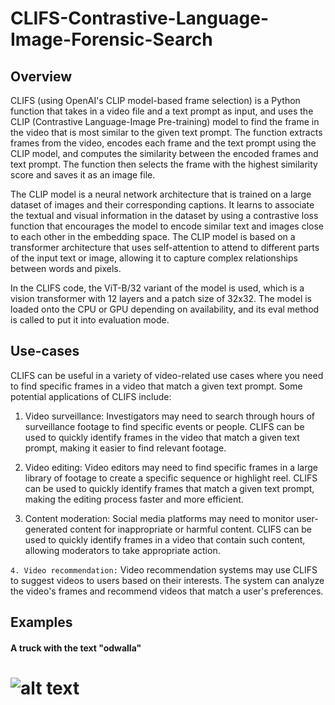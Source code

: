 # CLIFS-Contrastive-Language-Image-Forensic-Search


## Overview

CLIFS (using OpenAI's CLIP model-based frame selection) is a Python function that takes in a video file and a text prompt as input, and uses the CLIP (Contrastive Language-Image Pre-training) model to find the frame in the video that is most similar to the given text prompt. The function extracts frames from the video, encodes each frame and the text prompt using the CLIP model, and computes the similarity between the encoded frames and text prompt. The function then selects the frame with the highest similarity score and saves it as an image file.

The CLIP model is a neural network architecture that is trained on a large dataset of images and their corresponding captions. It learns to associate the textual and visual information in the dataset by using a contrastive loss function that encourages the model to encode similar text and images close to each other in the embedding space. The CLIP model is based on a transformer architecture that uses self-attention to attend to different parts of the input text or image, allowing it to capture complex relationships between words and pixels.

In the CLIFS code, the ViT-B/32 variant of the model is used, which is a vision transformer with 12 layers and a patch size of 32x32. The model is loaded onto the CPU or GPU depending on availability, and its eval method is called to put it into evaluation mode.


## Use-cases

CLIFS can be useful in a variety of video-related use cases where you need to find specific frames in a video that match a given text prompt. Some potential applications of CLIFS include:

1. Video surveillance: Investigators may need to search through hours of surveillance footage to find specific events or people. CLIFS can be used to quickly identify frames in the video that match a given text prompt, making it easier to find relevant footage.

2. Video editing: Video editors may need to find specific frames in a large library of footage to create a specific sequence or highlight reel. CLIFS can be used to quickly identify frames that match a given text prompt, making the editing process faster and more efficient.

3. Content moderation: Social media platforms may need to monitor user-generated content for inappropriate or harmful content. CLIFS can be used to quickly identify frames in a video that contain such content, allowing moderators to take appropriate action.

`4. Video recommendation:` Video recommendation systems may use CLIFS to suggest videos to users based on their interests. The system can analyze the video's frames and recommend videos that match a user's preferences.



## Examples


#### A truck with the text "odwalla"
![alt text](media/odwalla.jpg)
======
